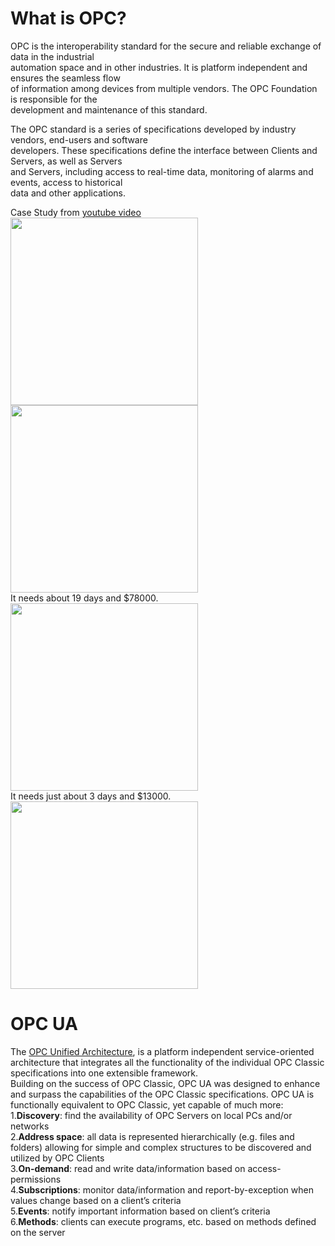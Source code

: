 # What is OPC?  
OPC is the interoperability standard for the secure and reliable exchange of data in the industrial  
automation space and in other industries. It is platform independent and ensures the seamless flow   
of information among devices from multiple vendors. The OPC Foundation is responsible for the   
development and maintenance of this standard.  

The OPC standard is a series of specifications developed by industry vendors, end-users and software   
developers. These specifications define the interface between Clients and Servers, as well as Servers   
and Servers, including access to real-time data, monitoring of alarms and events, access to historical   
data and other applications.  

Case Study from [youtube video](https://www.youtube.com/watch?v=OnXJMR7ijbM)  
<img src="https://i.imgur.com/1aVZave.png" width=300>  
<img src="https://i.imgur.com/6nyneDm.png" width=300>   
It needs about 19 days and $78000.    
<img src="https://i.imgur.com/qxbhK44.png" width=300>  
It needs just about 3 days and $13000.    
<img src="https://i.imgur.com/c2R0pk5.png" width=300>  

# OPC UA  
The [OPC Unified Architecture](https://opcfoundation.org/about/opc-technologies/opc-ua/), is a platform independent service-oriented architecture that integrates all the functionality of the individual OPC Classic specifications into one extensible framework.  
Building on the success of OPC Classic, OPC UA was designed to enhance and surpass the capabilities of the OPC Classic specifications. OPC UA is functionally equivalent to OPC Classic, yet capable of much more:  
1.**Discovery**: find the availability of OPC Servers on local PCs and/or networks  
2.**Address space**: all data is represented hierarchically (e.g. files and folders) allowing for simple and complex  structures to be discovered and utilized by OPC Clients   
3.**On-demand**: read and write data/information based on access-permissions   
4.**Subscriptions**: monitor data/information and report-by-exception when values change based on a client’s criteria   
5.**Events**: notify important information based on client’s criteria   
6.**Methods**: clients can execute programs, etc. based on methods defined on the server   
